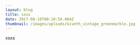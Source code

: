 ```yaml
---
layout: blog
title: sxsx
date: 2017-08-16T00:10:59.004Z
thumbnail: /images/uploads/Giveth_vintage_greenmarble.jpg
---
```

xsxs
